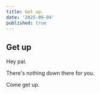 ```yaml
---
title: Get up.
date: '2025-09-04'
published: true
---
```


## Get up

Hey pal.

There's nothing down there for you.

Come get up.
